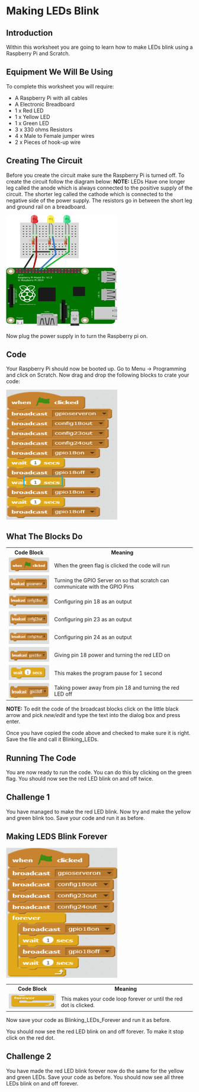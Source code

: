 # Making LEDs Blink

## Introduction
Within this worksheet you are going to learn how to make LEDs blink using a Raspberry Pi and Scratch.

## Equipment We Will Be Using
To complete this worksheet you will require:
* A Raspberry Pi with all cables
* A Electronic Breadboard
* 1 x Red LED
* 1 x Yellow LED
* 1 x Green LED
* 3 x 330 ohms Resistors
* 4 x Male to Female jumper wires
* 2 x Pieces of hook-up wire

## Creating The Circuit
Before you create the circuit make sure the Raspberry Pi is turned off. To create the circuit follow the diagram below:
**NOTE:** LEDs Have one longer leg called the anode which is always connected to the positive supply of the circuit. The shorter leg called the cathode which is connected to the negative side of the power supply. The resistors go in between the short leg and ground rail on a breadboard.

<img src = "Images/LEDs.png" width = "300px" height = "300px" />

Now plug the power supply in to turn the Raspberry pi on.

<div class="page-break"></div>

## Code
Your Raspberry Pi should now be booted up. Go to Menu -> Programming and click on Scratch. Now drag and drop the following blocks to crate your code:

<img src = "Images/Blinking_LEDs.png" width = "300px" height = "350px" />

## What The Blocks Do

<table style = "width:100%">
  <tr>
    <th> Code Block </th>
    <th> Meaning </th>
  </tr>
  <tr>
    <td> <img src = "Images/Green_Flag.png" width = "150px" height = "40px" />  </td>
    <td> When the green flag is clicked the code will run </td>
  </tr>
  <tr>
    <td> <img src = "Images/GPIO_Server.png" width = "150px" height = "40px" /> </td>
    <td> Turning the GPIO Server on so that scratch can communicate with the GPIO Pins </td>
  </tr>
  <tr>
    <td> <img src = "Images/18_out.png" width = "150px" height = "40px" />  </td>
    <td> Configuring pin 18 as an output </td>
  </tr>
  <tr>
    <td> <img src = Images/23_out.png width = "150px" height = "40px" /> </td>
    <td> Configuring pin 23 as an output </td>
  </tr>
  <tr>
    <td> <img src = "Images/24_out.png" width = "150px" height = "40px" /> </td>
    <td> Configuring pin 24 as an output </td>
  </tr>
  <tr>
    <td> <img src = "Images/18_on.png" width = "150px" height = "40px" /> </td>
    <td> Giving pin 18 power and turning the red LED on </td>
  </tr>
  <tr>
    <td> <img src = "Images/Wait.png" width = "150px" height = "40px" />  </td>
    <td> This makes the program pause for 1 second </td>
  </tr>
  <tr>
    <td> <img src = "Images/18_off.png" width = "150px" height = "40px" />  </td>
    <td> Taking power away from pin 18 and turning the red LED off </td>
  </tr>
</table>  

**NOTE:** To edit the code of the broadcast blocks click on the little black arrow and pick *new/edit* and type the text into the dialog box and press enter.

Once you have copied the code above and checked to make sure it is right. Save the file and call it Blinking_LEDs.

## Running The Code
You are now ready to run the code. You can do this by clicking on the green flag. You should now see the red LED blink on and off twice.

## Challenge 1
You have managed to make the red LED blink. Now try and make the yellow and green blink too. Save your code and run it as before.

<div class="page-break"></div>

## Making LEDS Blink Forever
<img src = "Images/Blinking_LEDs_Forever.png" width = "300px" height = "350px" />

<table style = "width:100%">
  <tr>
    <th> Code Block </th>
    <th> Meaning </th>
  </tr>
  <tr>
    <td> <img src = "Images/Forever.png" width = "150px" height = "40px" /> </td>
    <td> This makes your code loop forever or until the red dot is clicked. </td>
 </tr>
</table>

Now save your code as Blinking_LEDs_Forever and run it as before.

You should now see the red LED blink on and off forever. To make it stop click on the red dot.

## Challenge 2
You have made the red LED blink forever now do the same for the yellow and green LEDs. Save your code as before. You should now see all three LEDs blink on and off forever.
